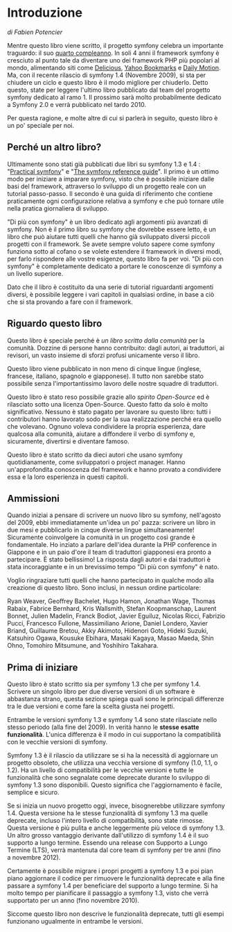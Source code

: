 Introduzione
============

*di Fabien Potencier*

Mentre questo libro viene scritto, il progetto symfony celebra un importante
traguardo: il suo [quarto compleanno](http://trac.symfony-project.org/changeset/1).
In soli 4 anni il framework symfony è cresciuto al punto tale da diventare uno
dei framework PHP più popolari al mondo, alimentando siti come
[Delicious](http://sf-to.org/delicious),
[Yahoo Bookmarks](http://sf-to.org/bookmarks) e
[Daily Motion](http://sf-to.org/dailymotion). Ma, con il recente rilascio di
symfony 1.4 (Novembre 2009), si sta per chiudere un ciclo e questo libro è
il modo migliore per chiuderlo. Detto questo, state per leggere l'ultimo libro
pubblicato dal team del progetto symfony dedicato al ramo 1. Il prossimo sarà
molto probabilmente dedicato a Symfony 2.0 e verrà pubblicato nel tardo 2010.

Per questa ragione, e molte altre di cui si parlerà in seguito, questo
libro è un po' speciale per noi.

Perché un altro libro?
----------------------

Ultimamente sono stati già pubblicati due libri su symfony 1.3 e 1.4 :
"[Practical symfony](http://books.sensiolabs.com/book/9782918390169)" e
"[The symfony reference guide](http://books.sensiolabs.com/book/9782918390145)".
Il primo è un ottimo modo per iniziare a imparare symfony, visto che è possibile
iniziare dalle basi del framework, attraverso lo sviluppo di un progetto reale
con un tutorial passo-passo. Il secondo è una guida di riferimento che contiene
praticamente ogni configurazione relativa a symfony e che può tornare utile
nella pratica giornaliera di sviluppo.

"Di più con symfony" è un libro dedicato agli argomenti più avanzati di symfony.
Non è il primo libro su symfony che dovrebbe essere letto, è un libro che può
aiutare tutti quelli che hanno già sviluppato diversi piccoli progetti con il
framework. Se avete sempre voluto sapere come symfony funziona sotto al cofano
o se volete estendere il framework in diversi modi, per farlo rispondere alle
vostre esigenze, questo libro fa per voi. "Di più con symfony" è completamente
dedicato a portare le conoscenze di symfony a un livello superiore.

Dato che il libro è costituito da una serie di tutorial riguardanti argomenti
diversi, è possibile leggere i vari capitoli in qualsiasi ordine, in base a ciò
che si sta provando a fare con il framework.

Riguardo questo libro
---------------------

Questo libro è speciale perché è *un libro scritto dalla comunità* per la
comunità. Dozzine di persone hanno contribuito: dagli autori, ai traduttori,
ai revisori, un vasto insieme di sforzi profusi unicamente verso il libro.

Questo libro viene pubblicato in non meno di cinque lingue (inglese, francese,
italiano, spagnolo e giapponese). Il tutto non sarebbe stato possibile senza
l'importantissimo lavoro delle nostre squadre di traduttori.

Questo libro è stato reso possibile grazie allo *spirito Open-Source* ed è
rilasciato sotto una licenza Open-Source. Questo fatto da solo è molto
significativo. Nessuno è stato pagato per lavorare su questo libro: tutti i
contributori hanno lavorato sodo per la sua realizzazione perché era
quello che volevano. Ognuno voleva condividere la propria esperienza, dare
qualcosa alla comunità, aiutare a diffondere il verbo di symfony e, sicuramente,
divertirsi e diventare famoso.

Questo libro è stato scritto da dieci autori che usano symfony quotidianamente,
come sviluppatori o project manager. Hanno un'approfondita conoscenza del
framework e hanno provato a condividere essa e la loro esperienza in
questi capitoli.

Ammissioni
----------

Quando iniziai a pensare di scrivere un nuovo libro su symfony, nell'agosto del
2009, ebbi immediatamente un'idea un po' pazza: scrivere un libro in due mesi e
pubblicarlo in cinque diverse lingue simultaneamente! Sicuramente coinvolgere
la comunità in un progetto così grande è fondamentale. Ho inziato a parlare
dell'idea durante la PHP conference in Giappone e in un paio d'ore il team
di traduttori giapponesi era pronto a partecipare. È stato bellissimo! La
risposta dagli autori e dai traduttori è stata incoraggiante e in un brevissimo
tempo "Di più con symfony" è nato.

Voglio ringraziare tutti quelli che hanno partecipato in qualche modo alla
creazione di questo libro. Sono inclusi, in nessun ordine particolare:

Ryan Weaver, Geoffrey Bachelet, Hugo Hamon, Jonathan Wage, Thomas Rabaix,
Fabrice Bernhard, Kris Wallsmith, Stefan Koopmanschap, Laurent Bonnet, Julien
Madelin, Franck Bodiot, Javier Eguiluz, Nicolas Ricci, Fabrizio Pucci,
Francesco Fullone, Massimiliano Arione, Daniel Londero, Xavier Briand,
Guillaume Bretou, Akky Akimoto, Hidenori Goto, Hideki Suzuki, Katsuhiro Ogawa,
Kousuke Ebihara, Masaki Kagaya, Masao Maeda, Shin Ohno, Tomohiro Mitsumune,
and Yoshihiro Takahara.

Prima di iniziare
-----------------

Questo libro è stato scritto sia per symfony 1.3 che per symfony 1.4. Scrivere
un singolo libro per due diverse versioni di un software è abbastanza strano,
questa sezione spiega quali sono le principali differenze tra le due versioni
e come fare la scelta giusta nei progetti.

Entrambe le versioni symfony 1.3 e symfony 1.4 sono state rilasciate nello stesso
periodo (alla fine del 2009). In verità hanno le **stesse esatte funzionalità**.
L'unica differenza è il modo in cui supportano la compatibilità con le vecchie
versioni di symfony.

Symfony 1.3 è il rilascio da utilizzare se si ha la necessità di aggiornare un
progetto obsoleto, che utilizza una vecchia versione di symfony (1.0, 1.1, o 1.2).
Ha un livello di compatibilità per le vecchie versioni e tutte le funzionalità
che sono segnalate come deprecate durante lo sviluppo di symfony 1.3 sono
disponibili. Questo significa che l'aggiornamento è facile, semplice e sicuro.

Se si inizia un nuovo progetto oggi, invece, bisognerebbe utilizzare symfony 1.4.
Questa versione ha le stesse funzionalità di symfony 1.3 ma quelle deprecate,
incluso l'intero livello di compatibilità, sono state rimosse. Questa versione è
più pulita e anche leggermente più veloce di symfony 1.3. Un altro grosso
vantaggio derivante dall'utilizzo di symfony 1.4 è il suo supporto a lungo
termine. Essendo una release con Supporto a Lungo Termine (LTS), verrà mantenuta dal
core team di symfony per tre anni (fino a novembre 2012).

Certamente è possibile migrare i propri progetti a symfony 1.3 e poi pian piano
aggiornare il codice per rimuovere le funzionalità deprecate e alla fine
passare a symfony 1.4 per beneficiare del supporto a lungo termine. Si ha molto
tempo per pianificare il passaggio a symfony 1.3, visto che verrà supportato
per un anno (fino novembre 2010).

Siccome questo libro non descrive le funzionalità deprecate, tutti gli esempi
funzionano ugualmente in entrambe le versioni.
